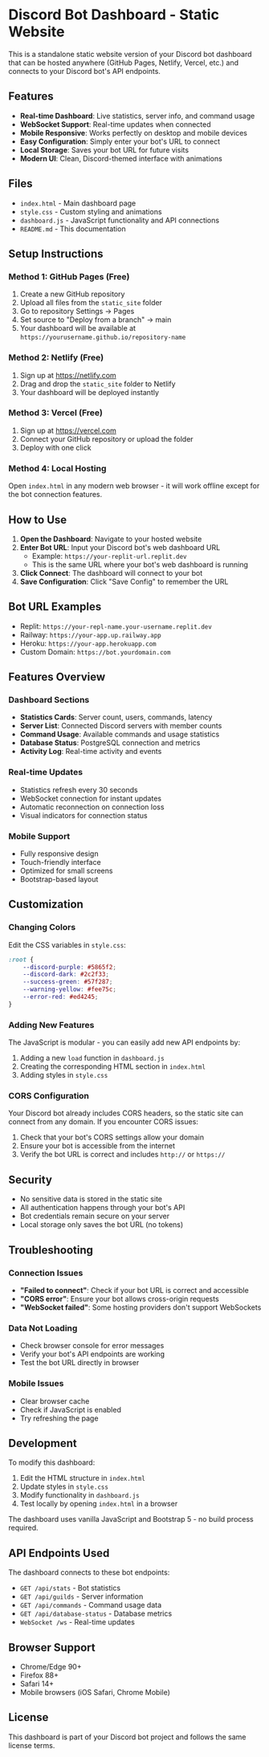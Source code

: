 # Discord Bot Dashboard - Static Website

This is a standalone static website version of your Discord bot dashboard that can be hosted anywhere (GitHub Pages, Netlify, Vercel, etc.) and connects to your Discord bot's API endpoints.

## Features

- **Real-time Dashboard**: Live statistics, server info, and command usage
- **WebSocket Support**: Real-time updates when connected
- **Mobile Responsive**: Works perfectly on desktop and mobile devices
- **Easy Configuration**: Simply enter your bot's URL to connect
- **Local Storage**: Saves your bot URL for future visits
- **Modern UI**: Clean, Discord-themed interface with animations

## Files

- `index.html` - Main dashboard page
- `style.css` - Custom styling and animations
- `dashboard.js` - JavaScript functionality and API connections
- `README.md` - This documentation

## Setup Instructions

### Method 1: GitHub Pages (Free)

1. Create a new GitHub repository
2. Upload all files from the `static_site` folder
3. Go to repository Settings → Pages
4. Set source to "Deploy from a branch" → main
5. Your dashboard will be available at `https://yourusername.github.io/repository-name`

### Method 2: Netlify (Free)

1. Sign up at https://netlify.com
2. Drag and drop the `static_site` folder to Netlify
3. Your dashboard will be deployed instantly

### Method 3: Vercel (Free)

1. Sign up at https://vercel.com
2. Connect your GitHub repository or upload the folder
3. Deploy with one click

### Method 4: Local Hosting

Open `index.html` in any modern web browser - it will work offline except for the bot connection features.

## How to Use

1. **Open the Dashboard**: Navigate to your hosted website
2. **Enter Bot URL**: Input your Discord bot's web dashboard URL
   - Example: `https://your-replit-url.replit.dev`
   - This is the same URL where your bot's web dashboard is running
3. **Click Connect**: The dashboard will connect to your bot
4. **Save Configuration**: Click "Save Config" to remember the URL

## Bot URL Examples

- Replit: `https://your-repl-name.your-username.replit.dev`
- Railway: `https://your-app.up.railway.app`
- Heroku: `https://your-app.herokuapp.com`
- Custom Domain: `https://bot.yourdomain.com`

## Features Overview

### Dashboard Sections

- **Statistics Cards**: Server count, users, commands, latency
- **Server List**: Connected Discord servers with member counts
- **Command Usage**: Available commands and usage statistics
- **Database Status**: PostgreSQL connection and metrics
- **Activity Log**: Real-time activity and events

### Real-time Updates

- Statistics refresh every 30 seconds
- WebSocket connection for instant updates
- Automatic reconnection on connection loss
- Visual indicators for connection status

### Mobile Support

- Fully responsive design
- Touch-friendly interface
- Optimized for small screens
- Bootstrap-based layout

## Customization

### Changing Colors

Edit the CSS variables in `style.css`:

```css
:root {
    --discord-purple: #5865f2;
    --discord-dark: #2c2f33;
    --success-green: #57f287;
    --warning-yellow: #fee75c;
    --error-red: #ed4245;
}
```

### Adding New Features

The JavaScript is modular - you can easily add new API endpoints by:

1. Adding a new `load` function in `dashboard.js`
2. Creating the corresponding HTML section in `index.html`
3. Adding styles in `style.css`

### CORS Configuration

Your Discord bot already includes CORS headers, so the static site can connect from any domain. If you encounter CORS issues:

1. Check that your bot's CORS settings allow your domain
2. Ensure your bot is accessible from the internet
3. Verify the bot URL is correct and includes `http://` or `https://`

## Security

- No sensitive data is stored in the static site
- All authentication happens through your bot's API
- Bot credentials remain secure on your server
- Local storage only saves the bot URL (no tokens)

## Troubleshooting

### Connection Issues

- **"Failed to connect"**: Check if your bot URL is correct and accessible
- **"CORS error"**: Ensure your bot allows cross-origin requests
- **"WebSocket failed"**: Some hosting providers don't support WebSockets

### Data Not Loading

- Check browser console for error messages
- Verify your bot's API endpoints are working
- Test the bot URL directly in browser

### Mobile Issues

- Clear browser cache
- Check if JavaScript is enabled
- Try refreshing the page

## Development

To modify this dashboard:

1. Edit the HTML structure in `index.html`
2. Update styles in `style.css`
3. Modify functionality in `dashboard.js`
4. Test locally by opening `index.html` in a browser

The dashboard uses vanilla JavaScript and Bootstrap 5 - no build process required.

## API Endpoints Used

The dashboard connects to these bot endpoints:

- `GET /api/stats` - Bot statistics
- `GET /api/guilds` - Server information
- `GET /api/commands` - Command usage data
- `GET /api/database-status` - Database metrics
- `WebSocket /ws` - Real-time updates

## Browser Support

- Chrome/Edge 90+
- Firefox 88+
- Safari 14+
- Mobile browsers (iOS Safari, Chrome Mobile)

## License

This dashboard is part of your Discord bot project and follows the same license terms.